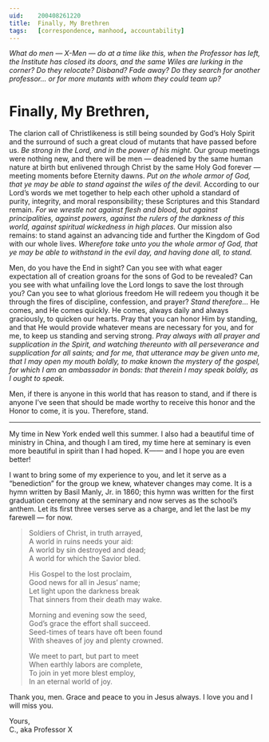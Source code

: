 ```yaml
---
uid:	200408261220
title:	Finally, My Brethren
tags:	[correspondence, manhood, accountability]
---
```


*What do men — X-Men — do at a time like this, when the Professor has left, the Institute has closed its doors, and the same Wiles are lurking in the corner? Do they relocate? Disband? Fade away? Do they search for another professor… or for more mutants with whom they could team up?*

# Finally, My Brethren,

The clarion call of Christlikeness is still being sounded by God’s Holy Spirit and the surround of such a great cloud of mutants that have passed before us. *Be strong in the Lord, and in the power of his might.* Our group meetings were nothing new, and there will be men — deadened by the same human nature at birth but enlivened through Christ by the same Holy God forever — meeting moments before Eternity dawns. *Put on the whole armor of God, that ye may be able to stand against the wiles of the devil.* According to our Lord’s words we met together to help each other uphold a standard of purity, integrity, and moral responsibility; these Scriptures and this Standard remain. *For we wrestle not against flesh and blood, but against principalities, against powers, against the rulers of the darkness of this world, against spiritual wickedness in high places.* Our mission also remains: to stand against an advancing tide and further the Kingdom of God with our whole lives. *Wherefore take unto you the whole armor of God, that ye may be able to withstand in the evil day, and having done all, to stand.*

Men, do you have the End in sight? Can you see with what eager expectation all of creation groans for the sons of God to be revealed? Can you see with what unfailing love the Lord longs to save the lost through you? Can you see to what glorious freedom He will redeem you though it be through the fires of discipline, confession, and prayer? *Stand therefore…* He comes, and He comes quickly. He comes, always daily and always graciously, to quicken our hearts. Pray that you can honor Him by standing, and that He would provide whatever means are necessary for you, and for me, to keep us standing and serving strong. *Pray always with all prayer and supplication in the Spirit, and watching thereunto with all perseverance and supplication for all saints; and for me, that utterance may be given unto me, that I may open my mouth boldly, to make known the mystery of the gospel, for which I am an ambassador in bonds: that therein I may speak boldly, as I ought to speak.*

Men, if there is anyone in this world that has reason to stand, and if there is anyone I’ve seen that should be made worthy to receive this honor and the Honor to come, it is you. Therefore, stand.

---- 

My time in New York ended well this summer. I also had a beautiful time of ministry in China, and though I am tired, my time here at seminary is even more beautiful in spirit than I had hoped. K—— and I hope you are even better!

I want to bring some of my experience to you, and let it serve as a “benediction” for the group we knew, whatever changes may come. It is a hymn written by Basil Manly, Jr. in 1860; this hymn was written for the first graduation ceremony at the seminary and now serves as the school’s anthem. Let its first three verses serve as a charge, and let the last be my farewell — for now. 

> Soldiers of Christ, in truth arrayed,  
> A world in ruins needs your aid:  
> A world by sin destroyed and dead;  
> A world for which the Savior bled.
> 
> His Gospel to the lost proclaim,  
> Good news for all in Jesus’ name;  
> Let light upon the darkness break  
> That sinners from their death may wake.
> 
> Morning and evening sow the seed,  
> God’s grace the effort shall succeed.  
> Seed-times of tears have oft been found  
> With sheaves of joy and plenty crowned.
> 
> We meet to part, but part to meet  
> When earthly labors are complete,  
> To join in yet more blest employ,  
> In an eternal world of joy.

Thank you, men. Grace and peace to you in Jesus always. I love you and I will miss you.

Yours,  
C., aka Professor X
